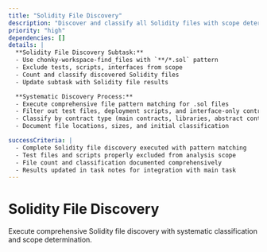 ```yaml
---
title: "Solidity File Discovery"
description: "Discover and classify all Solidity files with scope determination"
priority: "high"
dependencies: []
details: |
  **Solidity File Discovery Subtask:**
  - Use chonky-workspace-find_files with `**/*.sol` pattern
  - Exclude tests, scripts, interfaces from scope
  - Count and classify discovered Solidity files
  - Update subtask with Solidity file results

  **Systematic Discovery Process:**
  - Execute comprehensive file pattern matching for .sol files
  - Filter out test files, deployment scripts, and interface-only contracts
  - Classify by contract type (main contracts, libraries, abstract contracts)
  - Document file locations, sizes, and initial classification

successCriteria: |
  - Complete Solidity file discovery executed with pattern matching
  - Test files and scripts properly excluded from analysis scope
  - File count and classification documented comprehensively
  - Results updated in task notes for integration with main task
---
```


# Solidity File Discovery

Execute comprehensive Solidity file discovery with systematic classification and scope determination.
